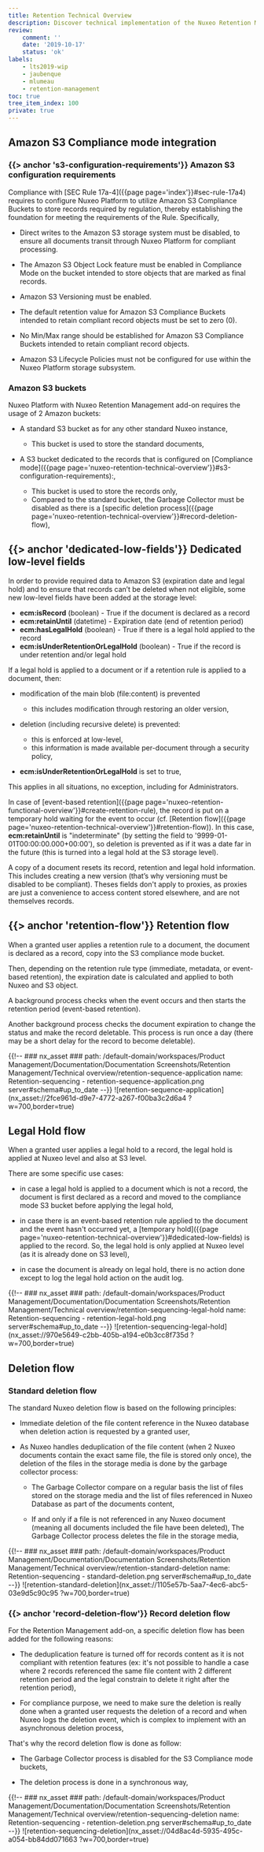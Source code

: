 ```yaml
---
title: Retention Technical Overview
description: Discover technical implementation of the Nuxeo Retention Management add-on.
review:
    comment: ''
    date: '2019-10-17'
    status: 'ok'
labels:
    - lts2019-wip
    - jaubenque
    - mlumeau
    - retention-management
toc: true
tree_item_index: 100
private: true
---
```


## Amazon S3 Compliance mode integration

### {{> anchor 's3-configuration-requirements'}} Amazon S3 configuration requirements

Compliance with [SEC Rule 17a-4]({{page page='index'}}#sec-rule-17a4) requires to configure Nuxeo Platform to utilize Amazon S3 Compliance Buckets to store records required by regulation, thereby establishing the foundation for meeting the requirements of the Rule. Specifically,

- Direct writes to the Amazon S3 storage system must be disabled, to ensure all documents transit through Nuxeo Platform for compliant processing.

- The Amazon S3 Object Lock feature must be enabled in Compliance Mode on the bucket intended to store objects that are marked as final records.

- Amazon S3 Versioning must be enabled.

- The default retention value for Amazon S3 Compliance Buckets intended to retain compliant record objects must be set to zero (0).

- No Min/Max range should be established for Amazon S3 Compliance Buckets intended to retain compliant record objects.

- Amazon S3 Lifecycle Policies must not be configured for use within the Nuxeo Platform storage subsystem.


### Amazon S3 buckets

Nuxeo Platform with Nuxeo Retention Management add-on requires the usage of 2 Amazon buckets:

- A standard S3 bucket as for any other standard Nuxeo instance,

  - This bucket is used to store the standard documents,


- A S3 bucket dedicated to the records that is configured on [Compliance mode]({{page page='nuxeo-retention-technical-overview'}}#s3-configuration-requirements):,

  - This bucket is used to store the records only,
  - Compared to the standard bucket, the Garbage Collector must be disabled as there is a [specific deletion process]({{page page='nuxeo-retention-technical-overview'}}#record-deletion-flow),


## {{> anchor 'dedicated-low-fields'}} Dedicated low-level fields

In order to provide required data to Amazon S3 (expiration date and legal hold) and to ensure that records can’t be deleted when not eligible, some new low-level fields have been added at the storage level:

- **ecm:isRecord** (boolean) - True if the document is declared as a record
- **ecm:retainUntil** (datetime) - Expiration date (end of retention period)
- **ecm:hasLegalHold** (boolean) - True if there is a legal hold applied to the record
- **ecm:isUnderRetentionOrLegalHold** (boolean) - True if the record is under retention and/or legal hold

If a legal hold is applied to a document or if a retention rule is applied to a document, then:

- modification of the main blob (file:content) is prevented

  - this includes modification through restoring an older version,


- deletion (including recursive delete) is prevented:

  - this is enforced at low-level,
  - this information is made available per-document through a security policy,


- **ecm:isUnderRetentionOrLegalHold** is set to true,

This applies in all situations, no exception, including for Administrators.

In case of [event-based retention]({{page page='nuxeo-retention-functional-overview'}}#create-retention-rule), the record is put on a temporary hold waiting for the event to occur (cf. [Retention flow]({{page page='nuxeo-retention-technical-overview'}}#retention-flow)). In this case, **ecm:retainUntil** is "indeterminate" (by setting the field to '9999-01-01T00:00:00.000+00:00'), so deletion is prevented as if it was a date far in the future (this is turned into a legal hold at the S3 storage level).

A copy of a document resets its record, retention and legal hold information. This includes creating a new version (that’s why versioning must be disabled to be compliant).
Theses fields don't apply to proxies, as proxies are just a convenience to access content stored elsewhere, and are not themselves records.

## {{> anchor 'retention-flow'}} Retention flow

When a granted user applies a retention rule to a document, the document is declared as a record, copy into the S3 compliance mode bucket.

Then, depending on the retention rule type (immediate, metadata, or event-based retention), the expiration date is calculated and applied to both Nuxeo and S3 object.

A background process checks when the event occurs and then starts the retention period (event-based retention).

Another background process checks the document expiration to change the status and make the record deletable. This process is run once a day (there may be a short delay for the record to become deletable).


{{!--     ### nx_asset ###
    path: /default-domain/workspaces/Product Management/Documentation/Documentation Screenshots/Retention Management/Technical overview/retention-sequence-application
    name: Retention-sequencing - retention-sequence-application.png
    server#schema#up_to_date
--}}
![retention-sequence-application](nx_asset://2fce961d-d9e7-4772-a267-f00ba3c2d6a4 ?w=700,border=true)

## Legal Hold flow

When a granted user applies a legal hold to a record, the legal hold is applied at Nuxeo level and also at S3 level.

There are some specific use cases:

 - in case a legal hold is applied to a document which is not a record, the document is first declared as a record and moved to the compliance mode S3 bucket before applying the legal hold,

 - in case there is an event-based retention rule applied to the document and the event hasn't occurred yet, a [temporary hold]({{page page='nuxeo-retention-technical-overview'}}#dedicated-low-fields) is applied to the record. So, the legal hold is only applied at Nuxeo level (as it is already done on S3 level),

 - in case the document is already on legal hold, there is no action done except to log the legal hold action on the audit log.



{{!--     ### nx_asset ###
    path: /default-domain/workspaces/Product Management/Documentation/Documentation Screenshots/Retention Management/Technical overview/retention-sequencing-legal-hold
    name: Retention-sequencing - retention-legal-hold.png
    server#schema#up_to_date
--}}
![retention-sequencing-legal-hold](nx_asset://970e5649-c2bb-405b-a194-e0b3cc8f735d ?w=700,border=true)

## Deletion flow

### Standard deletion flow

The standard Nuxeo deletion flow is based on the following principles:

- Immediate deletion of the file content reference in the Nuxeo database when deletion action is requested by a granted user,

- As Nuxeo handles deduplication of the file content (when 2 Nuxeo documents contain the exact same file, the file is stored only once), the deletion of the files in the storage media is done by the garbage collector process:

  - The Garbage Collector compare on a regular basis the list of files stored on the storage media and the list of files referenced in Nuxeo Database as part of the documents content,

  - If and only if a file is not referenced in any Nuxeo document (meaning all documents included the file have been deleted), The Garbage Collector process deletes the file in the storage media,

{{!--     ### nx_asset ###
    path: /default-domain/workspaces/Product Management/Documentation/Documentation Screenshots/Retention Management/Technical overview/retention-standard-deletion
    name: Retention-sequencing - standard-deletion.png
      server#schema#up_to_date
--}}
![retention-standard-deletion](nx_asset://1105e57b-5aa7-4ec6-abc5-03e9d5c90c95 ?w=700,border=true)


### {{> anchor 'record-deletion-flow'}} Record deletion flow

For the Retention Management add-on, a specific deletion flow has been added for the following reasons:

- The deduplication feature is turned off for records content as it is not compliant with retention features (ex: it's not possible to handle a case where 2 records referenced the same file content with 2 different retention period and the legal constrain to delete it right after the retention period),

- For compliance purpose, we need to make sure the deletion is really done when a granted user requests the deletion of a record and when Nuxeo logs the deletion event, which is complex to implement with an asynchronous deletion process,


That's why the record deletion flow is done as follow:

- The Garbage Collector process is disabled for the S3 Compliance mode buckets,

- The deletion process is done in a synchronous way,



{{!--     ### nx_asset ###
    path: /default-domain/workspaces/Product Management/Documentation/Documentation Screenshots/Retention Management/Technical overview/retention-sequencing-deletion
    name: Retention-sequencing - retention-deletion.png
    server#schema#up_to_date
--}}
![retention-sequencing-deletion](nx_asset://04d8ac4d-5935-495c-a054-bb84dd071663 ?w=700,border=true)
